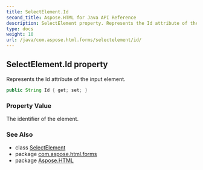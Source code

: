 ```yaml
---
title: SelectElement.Id
second_title: Aspose.HTML for Java API Reference
description: SelectElement property. Represents the Id attribute of the input element
type: docs
weight: 10
url: /java/com.aspose.html.forms/selectelement/id/
---
```

## SelectElement.Id property

Represents the Id attribute of the input element.

```java
public String Id { get; set; }
```

### Property Value

The identifier of the element.

### See Also

* class [SelectElement](../)
* package [com.aspose.html.forms](../../selectelement/)
* package [Aspose.HTML](../../../)
